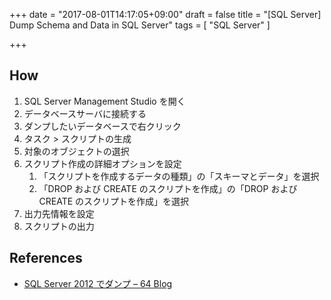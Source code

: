 +++
date = "2017-08-01T14:17:05+09:00"
draft = false
title = "[SQL Server] Dump Schema and Data in SQL Server"
tags = [
    "SQL Server"
]

+++

## How

1. SQL Server Management Studio を開く
2. データベースサーバに接続する
3. ダンプしたいデータベースで右クリック
4. タスク > スクリプトの生成
5. 対象のオブジェクトの選択
6. スクリプト作成の詳細オプションを設定
    1. 「スクリプトを作成するデータの種類」の「スキーマとデータ」を選択
    2. 「DROP および CREATE のスクリプトを作成」の「DROP および CREATE のスクリプトを作成」を選択
7. 出力先情報を設定
8. スクリプトの出力

## References

- [SQL Server 2012 でダンプ – 64 Blog](http://blogs.gine2.jp/kusa/archives/2183)